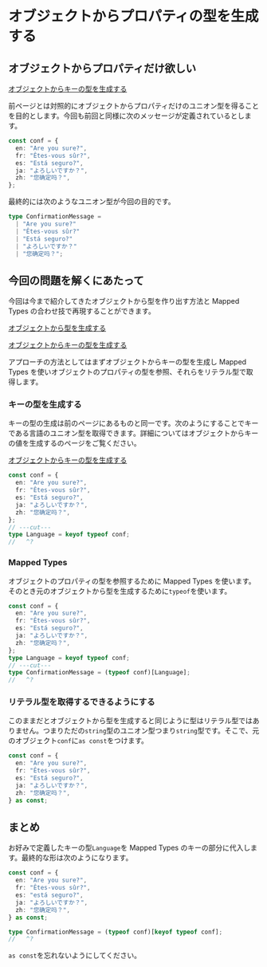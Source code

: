# オブジェクトからプロパティの型を生成する

## オブジェクトからプロパティだけ欲しい

[オブジェクトからキーの型を生成する](generates-type-from-object-key.md)

前ページとは対照的にオブジェクトからプロパティだけのユニオン型を得ることを目的とします。今回も前回と同様に次のメッセージが定義されているとします。

```ts twoslash
const conf = {
  en: "Are you sure?",
  fr: "Êtes-vous sûr?",
  es: "Está seguro?",
  ja: "よろしいですか？",
  zh: "您确定吗？",
};
```

最終的には次のようなユニオン型が今回の目的です。

```ts twoslash
type ConfirmationMessage =
  | "Are you sure?"
  | "Êtes-vous sûr?"
  | "Está seguro?"
  | "よろしいですか？"
  | "您确定吗？";
```

## 今回の問題を解くにあたって

今回は今まで紹介してきたオブジェクトから型を作り出す方法と Mapped Types の合わせ技で再現することができます。

[オブジェクトから型を生成する](generates-type-from-object.md)

[オブジェクトからキーの型を生成する](generates-type-from-object-key.md)

アプローチの方法としてはまずオブジェクトからキーの型を生成し Mapped Types を使いオブジェクトのプロパティの型を参照、それらをリテラル型で取得します。

### キーの型を生成する

キーの型の生成は前のページにあるものと同一です。次のようにすることでキーである言語のユニオン型を取得できます。詳細についてはオブジェクトからキーの値を生成するのページをご覧ください。

[オブジェクトからキーの型を生成する](generates-type-from-object-key.md)

```ts twoslash
const conf = {
  en: "Are you sure?",
  fr: "Êtes-vous sûr?",
  es: "Está seguro?",
  ja: "よろしいですか？",
  zh: "您确定吗？",
};
// ---cut---
type Language = keyof typeof conf;
//   ^?
```

### Mapped Types

オブジェクトのプロパティの型を参照するために Mapped Types を使います。そのとき元のオブジェクトから型を生成するために`typeof`を使います。

```ts twoslash
const conf = {
  en: "Are you sure?",
  fr: "Êtes-vous sûr?",
  es: "Está seguro?",
  ja: "よろしいですか？",
  zh: "您确定吗？",
};
type Language = keyof typeof conf;
// ---cut---
type ConfirmationMessage = (typeof conf)[Language];
//   ^?
```

### リテラル型を取得するできるようにする

このままだとオブジェクトから型を生成すると同じように型はリテラル型ではありません。つまりただの`string`型のユニオン型つまり`string`型です。そこで、元のオブジェクト`conf`に`as const`をつけます。

```ts twoslash
const conf = {
  en: "Are you sure?",
  fr: "Êtes-vous sûr?",
  es: "Está seguro?",
  ja: "よろしいですか？",
  zh: "您确定吗？",
} as const;
```

## まとめ

お好みで定義したキーの型`Language`を Mapped Types のキーの部分に代入します。最終的な形は次のようになります。

```ts twoslash
const conf = {
  en: "Are you sure?",
  fr: "Êtes-vous sûr?",
  es: "está seguro?",
  ja: "よろしいですか？",
  zh: "您确定吗？",
} as const;

type ConfirmationMessage = (typeof conf)[keyof typeof conf];
//   ^?
```

`as const`を忘れないようにしてください。
